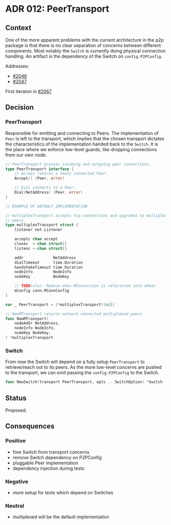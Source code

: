 # ADR 012: PeerTransport

## Context

One of the more apparent problems with the current architecture in the p2p
package is that there is no clear separation of concerns between different
components. Most notably the `Switch` is currently doing physical connection
handling. An artifact is the dependency of the Switch on `config.P2PConfig`.

Addresses:
* [#2046](https://github.com/tendermint/tendermint/issues/2046)
* [#2047](https://github.com/tendermint/tendermint/issues/2047)

First iteraton in [#2067](https://github.com/tendermint/tendermint/issues/2067)

## Decision

### PeerTransport

Responsible for emitting and connecting to Peers. The implementation of `Peer`
is left to the transport, which implies that the chosen transport dictates the
characteristics of the implementation handed back to the `Switch`. It is the
place where we enforce low-level guards, like dropping connections from our own
node.

``` go
// PeerTransport proxies incoming and outgoing peer connections.
type PeerTransport interface {
	// Accept returns a newly connected Peer.
	Accept() (Peer, error)

	// Dial connects to a Peer.
	Dial(NetAddress) (Peer, error)
}

// EXAMPLE OF DEFAULT IMPLEMENTATION

// multiplexTransport accepts tcp connections and upgrades to multiplexted
// peers.
type multiplexTransport struct {
	listener net.Listener

	acceptc chan accept
	closec  <-chan struct{}
	listenc <-chan struct{}

	addr             NetAddress
	dialTimeout      time.Duration
	handshakeTimeout time.Duration
	nodeInfo         NodeInfo
	nodeKey          NodeKey

	// TODO(xla): Remove when MConnection is refactored into mPeer.
	mConfig conn.MConnConfig
}

var _ PeerTransport = (*multiplexTransport)(nil)

// NewMTransport returns network connected multiplexed peers.
func NewMTransport(
	nodeAddr NetAddress,
	nodeInfo NodeInfo,
	nodeKey NodeKey,
) *multiplexTransport 
```

### Switch

From now the Switch will depend on a fully setup `PeerTransport` to
retrieve/reach out to its peers. As the more low-level concerns are pushed to
the transport, we can omit passing the `config.P2PConfig` to the Switch.

``` go
func NewSwitch(transport PeerTransport, opts ...SwitchOption) *Switch
```

## Status

Proposed.

## Consequences

### Positive

* free Switch from transport concerns
* remove Switch dependency on P2PConfig
* pluggable Peer implementation
* dependency injection during tests

### Negative

* more setup for tests which depend on Switches

### Neutral

* multiplexed will be the default implementation
